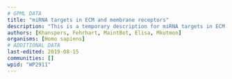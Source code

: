 ```yaml
---
# GPML DATA
title: "miRNA targets in ECM and membrane receptors"
description: "This is a temporary description for miRNA targets in ECM and membrane receptors"
authors: [Khanspers, Fehrhart, MaintBot, Elisa, Mkutmon]
organisms: [Homo sapiens]
# ADDITIONAL DATA
last-edited: 2019-08-15
communities: []
wpid: "WP2911"
---
```

